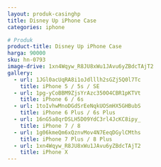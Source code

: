```yaml
---
layout: produk-casinghp
title: Disney Up iPhone Case
categories: iphone

# Produk
product-title: Disney Up iPhone Case
harga: 90000
sku: hn-0793
image-drive: 1xn4Wqyw_R8JU8xWu1JAvu6yZBdcTAjT2
gallery:
  - url: 1JGl0acUqRA8i1oJdlllh2sGZj5Q0l7Tc
    title: iPhone 5 / 5s / SE
  - url: 1pg-yCoBBM9ZjsYrAzc350O4CBR1pKTVt
    title: iPhone 6 / 6s
  - url: 1toIvhwMnoDGdSrEeNqkUOSmHX5GHBubS
    title: iPhone 6 Plus / 6s Plus
  - url: 16nG5a8qrDSLH5D09YdC3rl4JcKC8ipy_
    title: iPhone 7 / 8
  - url: 1g06kmeQm6xQznvMov4N7EeqDGylCMths
    title: iPhone 7 Plus / 8 Plus
  - url: 1xn4Wqyw_R8JU8xWu1JAvu6yZBdcTAjT2
    title: iPhone X
---
```

